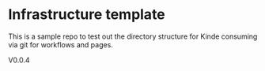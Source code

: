 # Infrastructure template

This is a sample repo to test out the directory structure for Kinde consuming via git for workflows and pages.

V0.0.4
